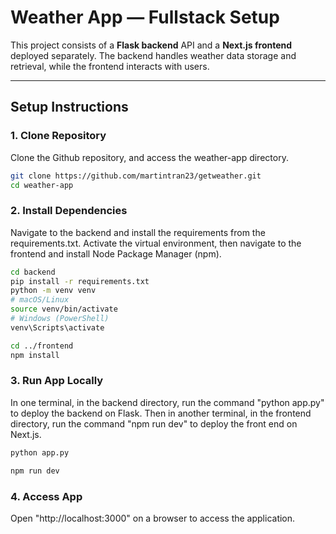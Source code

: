 # Weather App — Fullstack Setup

This project consists of a **Flask backend** API and a **Next.js frontend** deployed separately. The backend handles weather data storage and retrieval, while the frontend interacts with users.

---

## Setup Instructions

### 1. Clone Repository
Clone the Github repository, and access the weather-app directory.

```bash
git clone https://github.com/martintran23/getweather.git
cd weather-app
```

### 2. Install Dependencies
Navigate to the backend and install the requirements from the requirements.txt. Activate the virtual environment, then navigate to the frontend and install Node Package Manager (npm).

```bash
cd backend
pip install -r requirements.txt
python -m venv venv
# macOS/Linux
source venv/bin/activate
# Windows (PowerShell)
venv\Scripts\activate

cd ../frontend
npm install
```


###  3. Run App Locally
In one terminal, in the backend directory, run the command "python app.py" to deploy the backend on Flask. Then in another terminal, in the frontend directory, run the command "npm run dev" to deploy the front end on Next.js.

```bash
python app.py

npm run dev
```

### 4. Access App
Open "http://localhost:3000" on a browser to access the application.